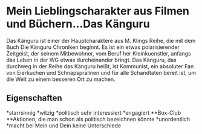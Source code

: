 # Mein Lieblingscharakter aus Filmen und Büchern...Das Känguru

Das Känguru ist einer der Hauptcharaktere aus M. Klings Reihe, die mit dem Buch Die Känguru Chroniken beginnt. Es ist ein etwas polarisierender Zeitgeist, der seinem Mitbewohner, vom Beruf her Kleinkuenstler, anfangs das Leben in der WG etwas durcheinander bringt.
Das Känguru, das durchweg in der Reihe das Känguru heißt, ist Kommunist, ein absoluter Fan von Eierkuchen und Schnapspralinen und für alle Schandtaten bereit ist, um die Welt zu einem besseren Ort zu machen. 

## Eigenschaften
*starrsinnig
*witzig
*politisch sehr interessiert
*engagiert
**Box-Club
**Aktionen, die man schon als politisch bezeichnen könnte
*unordentlich
*macht bei Mein und Dein keine Unterschiede 